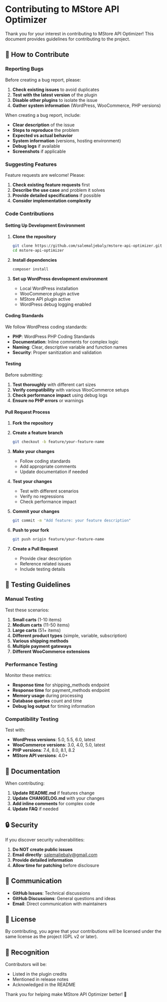 # Contributing to MStore API Optimizer

Thank you for your interest in contributing to MStore API Optimizer! This document provides guidelines for contributing to the project.

## 🤝 How to Contribute

### Reporting Bugs

Before creating a bug report, please:

1. **Check existing issues** to avoid duplicates
2. **Test with the latest version** of the plugin
3. **Disable other plugins** to isolate the issue
4. **Gather system information** (WordPress, WooCommerce, PHP versions)

When creating a bug report, include:

- **Clear description** of the issue
- **Steps to reproduce** the problem
- **Expected vs actual behavior**
- **System information** (versions, hosting environment)
- **Debug logs** if available
- **Screenshots** if applicable

### Suggesting Features

Feature requests are welcome! Please:

1. **Check existing feature requests** first
2. **Describe the use case** and problem it solves
3. **Provide detailed specifications** if possible
4. **Consider implementation complexity**

### Code Contributions

#### Setting Up Development Environment

1. **Clone the repository**
   ```bash
   git clone https://github.com/salemaljebaly/mstore-api-optimizer.git
   cd mstore-api-optimizer
   ```

2. **Install dependencies**
   ```bash
   composer install
   ```

3. **Set up WordPress development environment**
   - Local WordPress installation
   - WooCommerce plugin active
   - MStore API plugin active
   - WordPress debug logging enabled

#### Coding Standards

We follow WordPress coding standards:

- **PHP**: WordPress PHP Coding Standards
- **Documentation**: Inline comments for complex logic
- **Naming**: Clear, descriptive variable and function names
- **Security**: Proper sanitization and validation

#### Testing

Before submitting:

1. **Test thoroughly** with different cart sizes
2. **Verify compatibility** with various WooCommerce setups
3. **Check performance impact** using debug logs
4. **Ensure no PHP errors** or warnings

#### Pull Request Process

1. **Fork the repository**
2. **Create a feature branch**
   ```bash
   git checkout -b feature/your-feature-name
   ```

3. **Make your changes**
   - Follow coding standards
   - Add appropriate comments
   - Update documentation if needed

4. **Test your changes**
   - Test with different scenarios
   - Verify no regressions
   - Check performance impact

5. **Commit your changes**
   ```bash
   git commit -m "Add feature: your feature description"
   ```

6. **Push to your fork**
   ```bash
   git push origin feature/your-feature-name
   ```

7. **Create a Pull Request**
   - Provide clear description
   - Reference related issues
   - Include testing details

## 🧪 Testing Guidelines

### Manual Testing

Test these scenarios:

1. **Small carts** (1-10 items)
2. **Medium carts** (11-50 items)
3. **Large carts** (51+ items)
4. **Different product types** (simple, variable, subscription)
5. **Various shipping methods**
6. **Multiple payment gateways**
7. **Different WooCommerce extensions**

### Performance Testing

Monitor these metrics:

- **Response time** for shipping_methods endpoint
- **Response time** for payment_methods endpoint
- **Memory usage** during processing
- **Database queries** count and time
- **Debug log output** for timing information

### Compatibility Testing

Test with:

- **WordPress versions**: 5.0, 5.5, 6.0, latest
- **WooCommerce versions**: 3.0, 4.0, 5.0, latest
- **PHP versions**: 7.4, 8.0, 8.1, 8.2
- **MStore API versions**: 4.0+

## 📝 Documentation

When contributing:

1. **Update README.md** if features change
2. **Update CHANGELOG.md** with your changes
3. **Add inline comments** for complex code
4. **Update FAQ** if needed

## 🔒 Security

If you discover security vulnerabilities:

1. **Do NOT create public issues**
2. **Email directly**: salemaljebaly@gmail.com
3. **Provide detailed information**
4. **Allow time for patching** before disclosure

## 💬 Communication

- **GitHub Issues**: Technical discussions
- **GitHub Discussions**: General questions and ideas
- **Email**: Direct communication with maintainers

## 📜 License

By contributing, you agree that your contributions will be licensed under the same license as the project (GPL v2 or later).

## 🙏 Recognition

Contributors will be:

- Listed in the plugin credits
- Mentioned in release notes
- Acknowledged in the README

Thank you for helping make MStore API Optimizer better! 🚀
